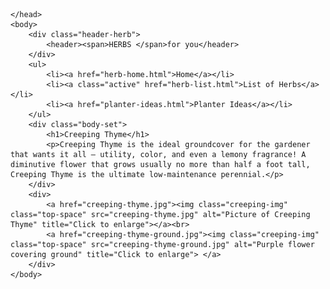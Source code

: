 <!DOCTYPE html>
<html lang="en">
    <head>
        <link href="https://fonts.googleapis.com/css2?family=Fira+Sans+Extra+Condensed:ital@1&display=swap" rel="stylesheet"> 
        <link href="https://fonts.googleapis.com/css2?family=Permanent+Marker&display=swap" rel="stylesheet">
        <link href="https://fonts.googleapis.com/css2?family=Shadows+Into+Light&display=swap" rel="stylesheet"> 
        <meta charset="UTF-8">
        <title>Herbs For Balcony</title>
        <link rel="stylesheet" type="text/css" href="herb-style.css">
    
    </head>
    <body>
        <div class="header-herb">
            <header><span>HERBS </span>for you</header>
        </div>
        <ul>
            <li><a href="herb-home.html">Home</a></li>
            <li><a class="active" href="herb-list.html">List of Herbs</a></li>
            <li><a href="planter-ideas.html">Planter Ideas</a></li>
        </ul>
        <div class="body-set">
            <h1>Creeping Thyme</h1>
            <p>Creeping Thyme is the ideal groundcover for the gardener that wants it all – utility, color, and even a lemony fragrance! A diminutive flower that grows usually no more than half a foot tall, Creeping Thyme is the ultimate low-maintenance perennial.</p>
        </div>
        <div>
            <a href="creeping-thyme.jpg"><img class="creeping-img" class="top-space" src="creeping-thyme.jpg" alt="Picture of Creeping Thyme" title="Click to enlarge"></a><br>
            <a href="creeping-thyme-ground.jpg"><img class="creeping-img" class="top-space" src="creeping-thyme-ground.jpg" alt="Purple flower covering ground" title="Click to enlarge"> </a>
        </div>
    </body>
</html>